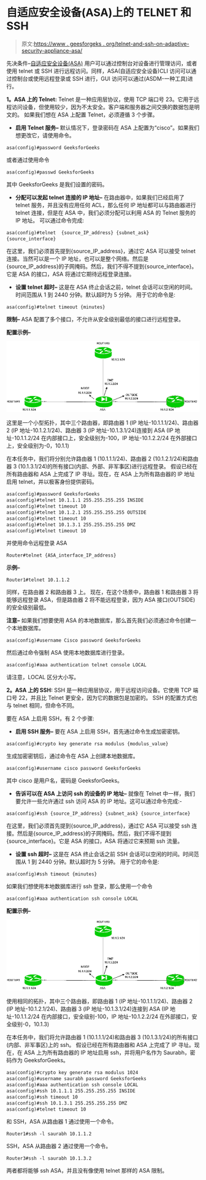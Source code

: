 # 自适应安全设备(ASA)上的 TELNET 和 SSH

> 原文:[https://www . geesforgeks . org/telnet-and-ssh-on-adaptive-security-appliance-asa/](https://www.geeksforgeeks.org/telnet-and-ssh-on-adaptive-security-appliance-asa/)

先决条件–[自适应安全设备(ASA)](https://www.geeksforgeeks.org/computer-network-adaptive-security-appliance-asa-features/)
用户可以通过控制台对设备进行管理访问，或者使用 telnet 或 SSH 进行远程访问。同样，ASA(自适应安全设备)CLI 访问可以通过控制台或使用远程登录或 SSH 进行，GUI 访问可以通过(ASDM-一种工具)进行。

**1。ASA 上的 Telnet:**
Telnet 是一种应用层协议，使用 TCP 端口号 23。它用于远程访问设备，但使用较少，因为不太安全。客户端和服务器之间交换的数据包是明文的。
如果我们想在 ASA 上配置 Telnet，必须遵循 3 个步骤。

*   **启用 Telnet 服务–**
    默认情况下，登录密码在 ASA 上配置为“cisco”。如果我们想更改它，请使用命令。

```
asa(config)#password GeeksforGeeks 
```

或者通过使用命令

```
asa(config)#passwd GeeksforGeeks 
```

其中 GeeksforGeeks 是我们设置的密码。

*   **分配可以发起 telnet 连接的 IP 地址–**
    在路由器中，如果我们已经启用了 telnet 服务，并且没有应用任何 ACL，那么任何 IP 地址都可以与路由器进行 telnet 连接，但是在 ASA 中，我们必须分配可以利用 ASA 的 Telnet 服务的 IP 地址。
    可以通过命令完成:

```
asa(config)#telnet  {source_IP_address} {subnet_ask} {source_interface}   
```

在这里，我们必须首先提到{source_IP_address}，通过它 ASA 可以接受 telnet 连接。当然可以是一个 IP 地址，也可以是整个网络。然后是{source_IP_address}的子网掩码。然后，我们不得不提到{source_interface}。它是 ASA 的接口，ASA 将通过它期待远程登录连接。

*   **设置 telnet 超时–**
    这是在 ASA 终止会话之前，telnet 会话可以空闲的时间。时间范围从 1 到 2440 分钟。默认超时为 5 分钟。
    用于它的命令是:

```
asa(config)#telnet timeout {minutes} 
```

**限制–**
ASA 配置了多个接口，不允许从安全级别最低的接口进行远程登录。

**配置示例–**

![](img/5b982708b6109d54c602f4a9870bfb7a.png)

这里是一个小型拓扑，其中三个路由器，即路由器 1 (IP 地址-10.1.1.1/24)、路由器 2 (IP 地址-10.1.2.1/24)、路由器 3 (IP 地址-10.1.3.1/24)连接到 ASA (IP 地址-10.1.1.2/24 在内部接口上，安全级别为-100，IP 地址-10.1.2.2/24 在外部接口上，安全级别为-0，10.1.1)

在本任务中，我们将分别允许路由器 1 (10.1.1.1/24)、路由器 2 (10.1.2.1/24)和路由器 3 (10.1.3.1/24)的所有接口(内部、外部、非军事区)进行远程登录。
假设已经在所有路由器和 ASA 上完成了 IP 寻址。现在，在 ASA 上为所有路由器的 IP 地址启用 telnet，并以极客身份提供密码。

```
asa(config)#password GeeksforGeeks
asa(config)#telnet 10.1.1.1 255.255.255.255 INSIDE
asa(config)#telnet timeout 10
asa(config)#telnet 10.1.2.1 255.255.255.255 OUTSIDE
asa(config)#telnet timeout 10
asa(config)#telnet 10.1.3.1 255.255.255.255 DMZ
asa(config)#telnet timeout 10
```

并使用命令远程登录 ASA

```
Router#telnet {ASA_interface_IP_address} 
```

**示例–**

```
Router1#telnet 10.1.1.2
```

同样，在路由器 2 和路由器 3 上。
现在，在这个场景中，路由器 1 和路由器 3 将能够远程登录 ASA，但是路由器 2 将不能远程登录，因为 ASA 接口(OUTSIDE)的安全级别最低。

**注意–**
如果我们想要使用 ASA 的本地数据库，那么首先我们必须通过命令创建一个本地数据库。

```
asa(config)#username Cisco password GeeksforGeeks 
```

然后通过命令强制 ASA 使用本地数据库进行登录。

```
asa(config)#aaa authentication telnet console LOCAL
```

请注意，LOCAL 区分大小写。

**2。ASA 上的 SSH:**
SSH 是一种应用层协议，用于远程访问设备。它使用 TCP 端口号 22，并且比 Telnet 更安全，因为它的数据包是加密的。
SSH 的配置方式也与 telnet 相同，但命令不同。

要在 ASA 上启用 SSH，有 2 个步骤:

*   **启用 SSH 服务–**
    要在 ASA 上启用 SSH，首先通过命令生成加密密钥。

```
asa(config)#crypto key generate rsa modulus {modulus_value} 
```

生成加密密钥后，通过命令在 ASA 上创建本地数据库。

```
asa(config)#username cisco password GeeksforGeeks 
```

其中 cisco 是用户名，密码是 GeeksforGeeks。

*   **告诉可以在 ASA 上访问 ssh 的设备的 IP 地址–**
    就像在 Telnet 中一样，我们要允许一些允许通过 ssh 访问 ASA 的 IP 地址。这可以通过命令完成:-

```
asa(config)#ssh {source_IP_address} {subnet_ask} {source_interface}   
```

在这里，我们必须首先提到{source_IP_address}，通过它 ASA 可以接受 ssh 连接。然后是{source_IP_address}的子网掩码。然后，我们不得不提到{source_interface}。它是 ASA 的接口，ASA 将通过它来预期 ssh 流量。

*   **设置 ssh 超时–**
    这是在 ASA 终止会话之前 SSH 会话可以空闲的时间。时间范围从 1 到 2440 分钟。默认超时为 5 分钟。
    用于它的命令是:

```
asa(config)#ssh timeout {minutes} 
```

如果我们想使用本地数据库进行 ssh 登录，那么使用一个命令

```
asa(config)#aaa authentication ssh console LOCAL
```

**配置示例–**

![](img/5b982708b6109d54c602f4a9870bfb7a.png)

使用相同的拓扑，其中三个路由器，即路由器 1 (IP 地址-10.1.1.1/24)、路由器 2 (IP 地址-10.1.2.1/24)、路由器 3 (IP 地址-10.1.3.1/24)连接到 ASA (IP 地址-10.1.1.2/24 在内部接口，安全级别-100，IP 地址-10.1.2.2/24 在外部接口，安全级别-0，10.1.3)

在本任务中，我们将允许路由器 1 (10.1.1.1/24)和路由器 3 (10.1.3.1/24)的所有接口(内部、非军事区)上的 ssh。
假设已经在所有路由器和 ASA 上完成了 IP 寻址。现在，在 ASA 上为所有路由器的 IP 地址启用 ssh，并将用户名作为 Saurabh，密码作为 GeeksforGeeks。

```
asa(config)#crypto key generate rsa modulus 1024
asa(config)#username saurabh password GeeksforGeeks 
asa(config)#aaa authentication ssh console LOCAL 
asa(config)#ssh 10.1.1.1 255.255.255.255 INSIDE
asa(config)#ssh timeout 10
asa(config)#ssh 10.1.3.1 255.255.255.255 DMZ
asa(config)#telnet timeout 10
```

和 SSH，ASA 从路由器 1 通过使用一个命令。

```
Router1#ssh -l saurabh 10.1.1.2 
```

SSH，ASA 从路由器 2 通过使用一个命令。

```
Router3#ssh -l saurabh 10.1.3.2 
```

两者都将能够 ssh ASA，并且没有像使用 telnet 那样的 ASA 限制。